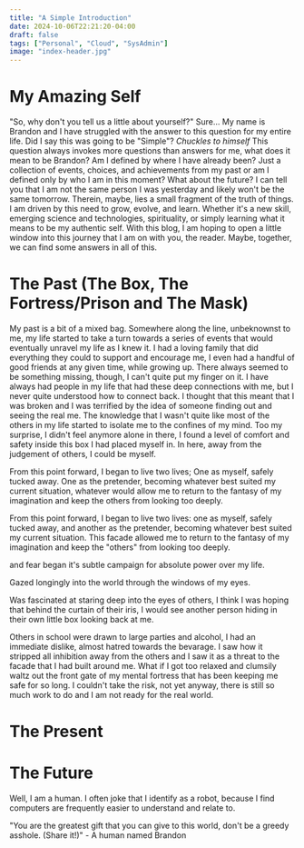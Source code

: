 ```yaml
---
title: "A Simple Introduction"
date: 2024-10-06T22:21:20-04:00
draft: false
tags: ["Personal", "Cloud", "SysAdmin"]
image: "index-header.jpg"
---
```



# My Amazing Self

"So, why don't you tell us a little about yourself?" Sure... My name is Brandon and I have struggled with the answer to this question for my entire life. Did I say this was going to be "Simple"? *Chuckles to himself* This question always invokes more questions than answers for me, what does it mean to be Brandon? Am I defined by where I have already been? Just a collection of events, choices, and achievements from my past or am I defined only by who I am in this moment? What about the future? I can tell you that I am not the same person I was yesterday and likely won't be the same tomorrow. Therein, maybe, lies a small fragment of the truth of things. I am driven by this need to grow, evolve, and learn. Whether it's a new skill, emerging science and technologies, spirituality, or simply learning what it means to be my authentic self. With this blog, I am hoping to open a little window into this journey that I am on with you, the reader. Maybe, together, we can find some answers in all of this.

# The Past (The Box, The Fortress/Prison and The Mask)

My past is a bit of a mixed bag. Somewhere along the line, unbeknownst to me, my life started to take a turn towards a series of events that would eventually unravel my life as I knew it. I had a loving family that did everything they could to support and encourage me, I even had a handful of good friends at any given time, while growing up. There always seemed to be something missing, though, I can't quite put my finger on it. I have always had people in my life that had these deep connections with me, but I never quite understood how to connect back. I thought that this meant that I was broken and I was terrified by the idea of someone finding out and seeing the real me. The knowledge that I wasn't quite like most of the others in my life started to isolate me to the confines of my mind. Too my surprise, I didn't feel anymore alone in there, I found a level of comfort and safety inside this box I had placed myself in. In here, away from the judgement of others, I could be myself. 

From this point forward, I began to live two lives; One as myself, safely tucked away. One as the pretender, becoming whatever best suited my current situation, whatever would allow me to return to the fantasy of my imagination and keep the others from looking too deeply.  

From this point forward, I began to live two lives: one as myself, safely tucked away, and another as the pretender, becoming whatever best suited my current situation. This facade allowed me to return to the fantasy of my imagination and keep the "others" from looking too deeply.

 and fear began it's subtle campaign for absolute power over my life.


Gazed longingly into the world through the windows of my eyes.

Was fascinated at staring deep into the eyes of others, I think I was hoping that behind the curtain of their iris, I would see another person hiding in their own little box looking back at me.

Others in school were drawn to large parties and alcohol, I had an immediate dislike, almost hatred towards the bevarage. I saw how it stripped all inhibition away from the others and I saw it as a threat to the facade that I had built around me. What if I got too relaxed and clumsily waltz out the front gate of my mental fortress that has been keeping me safe for so long. I couldn't take the risk, not yet anyway, there is still so much work to do and I am not ready for the real world.
# The Present

# The Future

Well, I am a human. I often joke that I identify as a robot, because I find computers are frequently easier to understand and relate to. 


"You are the greatest gift that you can give to this world, don't be a greedy asshole. (Share it!)" - A human named Brandon
